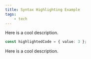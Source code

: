 ```yaml
---
title: Syntax Highlighting Example
tags:
    - tech
---
```


Here is a cool description.

```ts
const highlightedCode = { value: 3 };
```

Here is a cool description.
